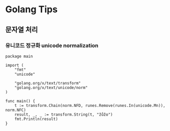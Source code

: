 # Golang Tips

## 문자열 처리

### 유니코드 정규화 unicode normalization

```
package main

import (
    "fmt"
    "unicode"

    "golang.org/x/text/transform"
    "golang.org/x/text/unicode/norm"
)

func main() {
    t := transform.Chain(norm.NFD, runes.Remove(runes.In(unicode.Mn)), norm.NFC)
    result, _, _ := transform.String(t, "žůžo")
    fmt.Println(result)
}
```
